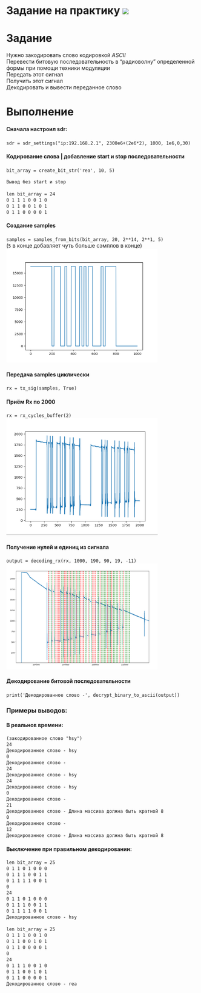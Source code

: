 # Задание на практику ![](https://img.shields.io/badge/Done-green.svg)

# Задание
Нужно закодировать слово кодировкой *ASCII*     
Перевести битовую последовательность в “радиоволну” определенной формы при помощи техники модуляции     
Передать этот сигнал    
Получить этот сигнал    
Декодировать и вывести переданное слово 

# Выполнение
#### Сначала настроил sdr:   
`sdr = sdr_settings("ip:192.168.2.1", 2300e6+(2e6*2), 1000, 1e6,0,30)` 

#### Кодирование слова | добавление start и stop последовательности  
`bit_array = create_bit_str('rea', 10, 5)`  
```
Вывод без start и stop

len bit_array = 24
0 1 1 1 0 0 1 0
0 1 1 0 0 1 0 1
0 1 1 0 0 0 0 1
```
#### Создание samples    
`samples = samples_from_bits(bit_array, 20, 2**14, 2**1, 5) `   
(`5` в конце добавляет чуть больше сэмплов в конце)     
<img src="./photo/3.png" width="400" />    

#### Передача samples циклически     
`rx = tx_sig(samples, True)`    

#### Приём Rx по 2000    
`rx = rx_cycles_buffer(2)`    
<img src="./photo/1.png" width="400" />    

#### Получение нулей и единиц из сигнала     
`output = decoding_rx(rx, 1000, 190, 90, 19, -11)`    
<img src="./photo/2.png" width="400" />    

#### Декодирование битовой последовательности    
`print('Декодированное слово -', decrypt_binary_to_ascii(output))`


### Примеры выводов:    
#### В реальнов времени: 
```
(закодированное слово "hsy")
24
Декодированное слово - hsy
0
Декодированное слово - 
24
Декодированное слово - hsy
24
Декодированное слово - hsy
0
Декодированное слово - 
21
Декодированное слово - Длина массива должна быть кратной 8
0
Декодированное слово - 
12
Декодированное слово - Длина массива должна быть кратной 8
```

#### Выключение при правильном декодировании:
```
len bit_array = 25
0 1 1 0 1 0 0 0 
0 1 1 1 0 0 1 1 
0 1 1 1 1 0 0 1 
0 
24
0 1 1 0 1 0 0 0 
0 1 1 1 0 0 1 1 
0 1 1 1 1 0 0 1
Декодированное слово - hsy

len bit_array = 25
0 1 1 1 0 0 1 0 
0 1 1 0 0 1 0 1 
0 1 1 0 0 0 0 1 
0 
24
0 1 1 1 0 0 1 0 
0 1 1 0 0 1 0 1 
0 1 1 0 0 0 0 1
Декодированное слово - rea
```
